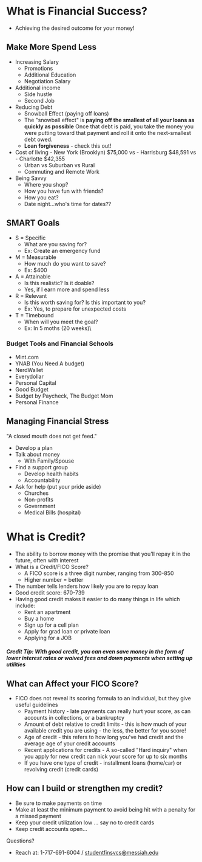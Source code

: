 # What is Financial Success?
- Achieving the desired outcome for your money!
## Make More Spend Less
- Increasing Salary
	- Promotions
	- Additional Education
	- Negotiation Salary
- Additional income
	- Side hustle
	- Second Job
- Reducing Debt
	- Snowball Effect (paying off loans)
	- The "snowball effect" is **paying off the smallest of all your loans as quickly as possible** Once that debt is paid, you take the money you were putting toward that payment and roll it onto the next-smallest debt owed.
	- **Loan forgiveness** - check this out!
- Cost of living
		- New York (Brooklyn) $75,000 vs
		- Harrisburg $48,591 vs
		- Charlotte $42,355
	- Urban vs Suburban vs Rural
	- Commuting and Remote Work
- Being Savvy
	- Where you shop?
	- How you have fun with friends?
	- How you eat?
	- Date night...who's time for dates??

## SMART Goals
- S = Specific
	- What are you saving for?
	- Ex: Create an emergency fund
- M = Measurable
	- How much do you want to save?
	- Ex: $400
- A = Attainable
	- Is this realistic? Is it doable?
	- Yes, if I earn more and spend less
- R = Relevant
	- Is this worth saving for? Is this important to you?
	- Ex: Yes, to prepare for unexpected costs
- T = Timebound
	- When will you meet the goal?
	- Ex: In 5 moths (20 weeks)\

### Budget Tools and Financial Schools
- Mint.com
- YNAB (You Need A budget)
- NerdWallet
- Everydollar
- Personal Capital
- Good Budget
- Budget by Paycheck, The Budget Mom
- Personal Finance

## Managing Financial Stress
"A closed mouth does not get feed."
- Develop a plan
- Talk about money
	- With Family/Spouse
- Find a support group
	- Develop health habits
	- Accountability
- Ask for help (put your pride aside)
	- Churches
	- Non-profits
	- Government
	- Medical Bills (hospital)

# What is Credit?
- The ability to borrow money with the promise that you'll repay it in the future, often with interest
- What is a Credit/FICO Score?
	- A FICO score is a three digit number, ranging from 300-850
	- Higher number = better
- The number tells lenders how likely you are to repay loan
- Good credit score: 670-739
- Having good credit makes it easier to do many things in life which include:
	- Rent an apartment
	- Buy a home
	- Sign up for a cell plan
	- Apply for grad loan or private loan
	- Applying for a JOB
##### Credit Tip: With good credit, you can even save money in the form of lower interest rates or waived fees and down payments when setting up utilities
## What can Affect your FICO Score?
- FICO does not reveal its scoring formula to an individual, but they give useful guidelines
	- Payment history - late payments can really hurt your score, as can accounts in collections, or a bankruptcy
	- Amount of debt relative to credit limits - this is how much of your available credit you are using - the less, the better for you score!
	- Age of credit - this refers to how long you've had credit and the average age of your credit accounts
	- Recent applications for credits - A so-called "Hard inquiry" when you apply for new credit can nick your score for up to six months
	- If you have one type of credit - installment loans (home/car) or revolving credit (credit cards)

## How can I build or strengthen my credit?
- Be sure to make payments on time
- Make at least the minimum payment to avoid being hit with a penalty for a missed payment
- Keep your credit utilization low ... say no to credit cards
- Keep credit accounts open...

Questions? 
- Reach at: 1-717-691-6004 / studentfinsvcs@messiah.edu